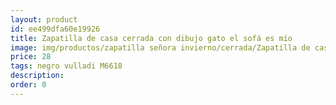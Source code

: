 ```yaml
---
layout: product
id: ee499dfa60e19926
title: Zapatilla de casa cerrada con dibujo gato el sofá es mío
image: img/productos/zapatilla señora invierno/cerrada/Zapatilla de casa cerrada con dibujo gato el sofá es mío=28=negro vulladi M6618.webp
price: 28
tags: negro vulladi M6618
description: 
order: 0
---
```

